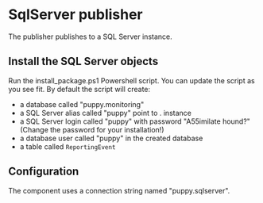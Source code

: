 # SqlServer publisher #

The publisher publishes to a SQL Server instance.

## Install the SQL Server objects ##
Run the install_package.ps1 Powershell script. You can update the script as you see fit. By default the script will create:

- a database called "puppy.monitoring"
- a SQL Server alias called "puppy" point to . instance
- a SQL Server login called "puppy" with password "A55imilate hound?" (Change the password for your installation!)
- a database user called "puppy" in the created database
- a table called `ReportingEvent`

## Configuration ##
The component uses a connection string named "puppy.sqlserver".